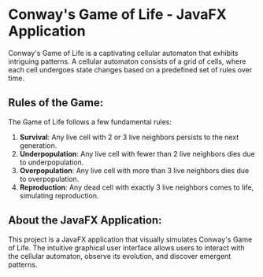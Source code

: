 # Conway's Game of Life - JavaFX Application

Conway's Game of Life is a captivating cellular automaton that exhibits intriguing patterns. A cellular automaton consists of a grid of cells, where each cell undergoes state changes based on a predefined set of rules over time.

## Rules of the Game:
The Game of Life follows a few fundamental rules:

1. **Survival**: Any live cell with 2 or 3 live neighbors persists to the next generation.
2. **Underpopulation**: Any live cell with fewer than 2 live neighbors dies due to underpopulation.
3. **Overpopulation**: Any live cell with more than 3 live neighbors dies due to overpopulation.
4. **Reproduction**: Any dead cell with exactly 3 live neighbors comes to life, simulating reproduction.

## About the JavaFX Application:
This project is a JavaFX application that visually simulates Conway's Game of Life. The intuitive graphical user interface allows users to interact with the cellular automaton, observe its evolution, and discover emergent patterns. 

